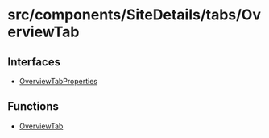 # src/components/SiteDetails/tabs/OverviewTab

## Interfaces

- [OverviewTabProperties](interfaces/OverviewTabProperties.md)

## Functions

- [OverviewTab](functions/OverviewTab.md)
